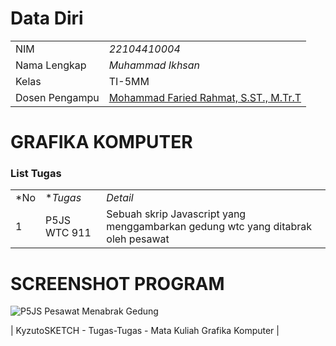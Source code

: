 # Data Diri

|  |  |
|--|--|
| NIM | *22104410004* |
| Nama Lengkap | *Muhammad Ikhsan* |
| Kelas | TI-5MM |
| Dosen Pengampu | [Mohammad Faried Rahmat, S.ST., M.Tr.T](https://github.com/fariedrahmat) |

# GRAFIKA KOMPUTER
### List Tugas
|  |  |  |
|--|--|--|
|*No| **Tugas* | *Detail* |
| 1 | P5JS WTC 911 | Sebuah skrip Javascript yang menggambarkan gedung wtc yang ditabrak oleh pesawat |
# SCREENSHOT PROGRAM
![P5JS Pesawat Menabrak Gedung](https://kyzutogh.github.io/GrafikaKomputerTugas/Pesawat911/)

| KyzutoSKETCH - Tugas-Tugas - Mata Kuliah Grafika Komputer |


